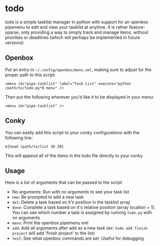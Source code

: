 # todo
*todo* is a simple tasklist manager in python with support for an openbox pipemenu to edit and view your tasklist at anytime. It is rather feature-sparse, only providing a way to simply track and manage items, without priorities or deadlines (which will perhaps be implemented in future versions)

## Openbox
Put an entry in `~/.config/openbox/menu.xml`, making sure to adjust for the proper path to this script:

`<menu id="pipe-tasklist" label="Task List" execute="python /path/to/todo.py*8 menu" />`

Then put the following wherever you'd like it to be displayed in your menu:

`<menu id="pipe-tasklist" />`

## Conky
You can easily add this script to your conky configurations with the following line:

`${head /path/to/list 30 20}`

This will append all of the items in the todo file directly to your conky

## Usage
Here is a list of arguments that can be passed to the script
- No arguments: Run with no arguments to see your task list
- `new`: Be prompted to add a new task
- `del`: Delete a task based on it's position in the tasklist array
- `done`: Complete a task based on it's relative position (array location + 1). You can see which number a task is assigned by running `todo.py` with no arguments
- `menu`: Print the openbox pipemenu xml
- `add`: Add all arguments after add as a new task (ex: `todo add finish project` will add 'finish project' to the list)
- `test`: See what openbox commands are set. Useful for debugging

